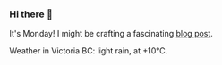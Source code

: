 ### Hi there :wave:

It's Monday! I might be crafting a fascinating [blog post](https://benjaminwuethrich.dev).

Weather in Victoria BC: light rain, at +10°C.

